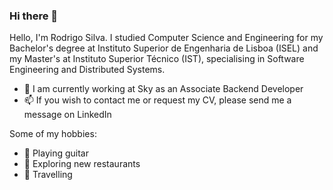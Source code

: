### Hi there 👋

Hello, I'm Rodrigo Silva. I studied Computer Science and Engineering for my Bachelor's degree at Instituto Superior de Engenharia de Lisboa (ISEL) and my Master's at Instituto Superior Técnico (IST), specialising in Software Engineering and Distributed Systems.

* 🏢 I am currently working at Sky as an Associate Backend Developer
* 📫 If you wish to contact me or request my CV, please send me a message on LinkedIn

Some of my hobbies:
* 🎸 Playing guitar
* 🍕 Exploring new restaurants
* 🚀 Travelling
